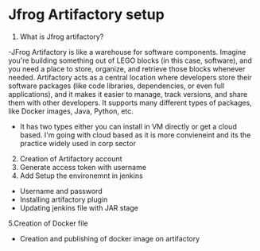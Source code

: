 # Jfrog Artifactory setup

1. What is Jfrog artifactory?

-JFrog Artifactory is like a warehouse for software components. Imagine you're building something out of LEGO blocks (in this case, software), and you need a place to store, organize, and retrieve those blocks whenever needed. Artifactory acts as a central location where developers store their software packages (like code libraries, dependencies, or even full applications), and it makes it easier to manage, track versions, and share them with other developers. It supports many different types of packages, like Docker images, Java, Python, etc.

- It has two types either you can install in VM directly or get a cloud based. I'm going with cloud based as it is more convieneint and its the practice widely used in corp sector

2. Creation of Artifactory account
3. Generate access token with username
4. Add Setup the environemnt in jenkins
- Username and password
- Installing artifactory plugin
- Updating jenkins file with JAR stage
  
5.Creation of Docker file
- Creation and publishing of docker image on artifactory 
